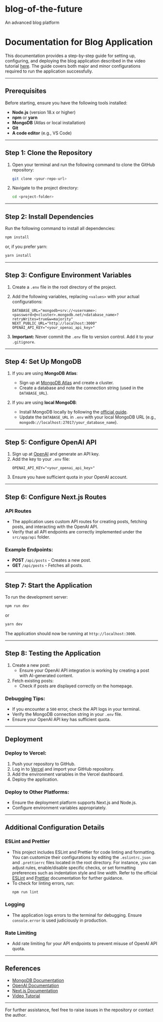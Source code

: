 # blog-of-the-future
An advanced blog platform 
# Documentation for Blog Application

This documentation provides a step-by-step guide for setting up, configuring, and deploying the blog application described in the video tutorial [here](https://youtu.be/pfHjxyeCHRs?list=PLs0RSZipvGCQlfdgzb1o6ijSIHJ3Axq1z). The guide covers both major and minor configurations required to run the application successfully.

---

## Prerequisites
Before starting, ensure you have the following tools installed:

- **Node.js** (version 18.x or higher)
- **npm** or **yarn**
- **MongoDB** (Atlas or local installation)
- **Git**
- **A code editor** (e.g., VS Code)

---

## Step 1: Clone the Repository

1. Open your terminal and run the following command to clone the GitHub repository:
   ```bash
   git clone <your-repo-url>
   ```
2. Navigate to the project directory:
   ```bash
   cd <project-folder>
   ```

---

## Step 2: Install Dependencies

Run the following command to install all dependencies:
```bash
npm install
```
or, if you prefer yarn:
```bash
yarn install
```

---

## Step 3: Configure Environment Variables

1. Create a `.env` file in the root directory of the project.
2. Add the following variables, replacing `<values>` with your actual configurations:

   ```plaintext
   DATABASE_URL="mongodb+srv://<username>:<password>@<cluster>.mongodb.net/<database_name>?retryWrites=true&w=majority"
   NEXT_PUBLIC_URL="http://localhost:3000"
   OPENAI_API_KEY="<your_openai_api_key>"
   ```

3. **Important:** Never commit the `.env` file to version control. Add it to your `.gitignore`.

---

## Step 4: Set Up MongoDB

1. If you are using **MongoDB Atlas**:
   - Sign up at [MongoDB Atlas](https://www.mongodb.com/atlas/database) and create a cluster.
   - Create a database and note the connection string (used in the `DATABASE_URL`).

2. If you are using **local MongoDB**:
   - Install MongoDB locally by following the [official guide](https://docs.mongodb.com/manual/installation/).
   - Update the `DATABASE_URL` in `.env` with your local MongoDB URL (e.g., `mongodb://localhost:27017/your_database_name`).

---

## Step 5: Configure OpenAI API

1. Sign up at [OpenAI](https://platform.openai.com/) and generate an API key.
2. Add the key to your `.env` file:
   ```plaintext
   OPENAI_API_KEY="<your_openai_api_key>"
   ```
3. Ensure you have sufficient quota in your OpenAI account.

---

## Step 6: Configure Next.js Routes

### API Routes

- The application uses custom API routes for creating posts, fetching posts, and interacting with the OpenAI API.
- Verify that all API endpoints are correctly implemented under the `src/app/api` folder.

### Example Endpoints:
- **POST** `/api/posts` - Creates a new post.
- **GET** `/api/posts` - Fetches all posts.

---

## Step 7: Start the Application

To run the development server:
```bash
npm run dev
```
or
```bash
yarn dev
```

The application should now be running at `http://localhost:3000`.

---

## Step 8: Testing the Application

1. Create a new post:
   - Ensure your OpenAI API integration is working by creating a post with AI-generated content.
2. Fetch existing posts:
   - Check if posts are displayed correctly on the homepage.

### Debugging Tips:
- If you encounter a `500` error, check the API logs in your terminal.
- Verify the MongoDB connection string in your `.env` file.
- Ensure your OpenAI API key has sufficient quota.

---

## Deployment

### Deploy to Vercel:
1. Push your repository to GitHub.
2. Log in to [Vercel](https://vercel.com/) and import your GitHub repository.
3. Add the environment variables in the Vercel dashboard.
4. Deploy the application.

### Deploy to Other Platforms:
- Ensure the deployment platform supports Next.js and Node.js.
- Configure environment variables appropriately.

---

## Additional Configuration Details

### ESLint and Prettier
- This project includes ESLint and Prettier for code linting and formatting. You can customize their configurations by editing the `.eslintrc.json` and `.prettierrc` files located in the root directory. For instance, you can adjust rules, enable/disable specific checks, or set formatting preferences such as indentation style and line width. Refer to the official [ESLint](https://eslint.org/docs/latest/user-guide/configuring/) and [Prettier](https://prettier.io/docs/en/configuration.html) documentation for further guidance.
- To check for linting errors, run:
  ```bash
  npm run lint
  ```

### Logging
- The application logs errors to the terminal for debugging. Ensure `console.error` is used judiciously in production.

### Rate Limiting
- Add rate limiting for your API endpoints to prevent misuse of OpenAI API quota.

---

## References
- [MongoDB Documentation](https://www.mongodb.com/docs/)
- [OpenAI Documentation](https://platform.openai.com/docs/)
- [Next.js Documentation](https://nextjs.org/docs/)
- [Video Tutorial](https://youtu.be/pfHjxyeCHRs?list=PLs0RSZipvGCQlfdgzb1o6ijSIHJ3Axq1z)

---

For further assistance, feel free to raise issues in the repository or contact the author.

